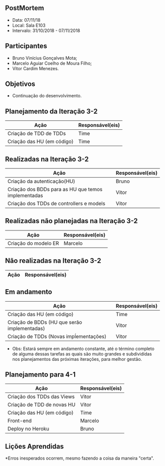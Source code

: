 ## PostMortem
* Data: 07/11/18
* Local: Sala E103
* Intervalo: 31/10/2018 - 07/11/2018
## Participantes
  * Bruno Vinícius Gonçalves Mota;
  * Marcelo Aguiar Coelho de Moura Filho;
  * Vitor Cardim Menezes. 
## Objetivos
* Continuação do desenvolvimento.
## Planejamento da Iteração 3-2
| Ação | Responsável(eis) |
|----------|----------|
| Criação de TDD de TDDs     | Time |
| Criação das HU (em código) | Time |
## Realizadas na Iteração 3-2
| Ação | Responsável(eis) |
|----------|----------|
| Criação da autenticação(HU)   | Bruno |
| Criação dos BDDs para as HU que temos implementadas | Vitor |
| Criação dos TDDs de controllers e models | Vitor |
## Realizadas não planejadas na Iteração 3-2
| Ação | Responsável(eis) |
|----------|----------|
| Criação do modelo ER | Marcelo |
## Não realizadas na Iteração 3-2
| Ação | Responsável(eis) |
|----------|----------|
## Em andamento 
| Ação | Responsável(eis) |
|----------|----------|
| Criação das HU  (em código) | Time |
| Criação de BDDs (HU que serão implementadas) | Vitor |
| Criação de TDDs (Novas impĺementações) | Vitor |
* Obs: Estará sempre em andamento constante, até o término completo de alguma dessas tarefas as quais são muito grandes e subdivididas nos planejamentos das próximas iterações, para melhor gestão.
## Planejamento para 4-1
| Ação | Responsável(eis) |
|----------|----------|
| Criação dos TDDs das Views | Vitor |
| Criação de TDD de novas HU | Vitor |
| Criação das HU (em código) | Time |
| Front-end             | Marcelo|
| Deploy no Heroku      | Bruno |
## Lições Aprendidas
*Erros inesperados ocorrem, mesmo fazendo a coisa da maneira "certa".
